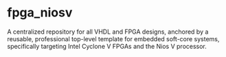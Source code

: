 # fpga_niosv
A centralized repository for all VHDL and FPGA designs, anchored by a reusable, professional top-level template for embedded soft-core systems, specifically targeting Intel Cyclone V FPGAs and the Nios V processor.

